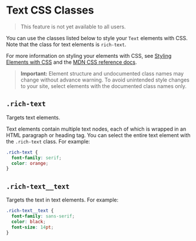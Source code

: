 <!-- This article was published using the Doc Push single-sourcing tool. Any changes to this article MUST be made in the source file. Find it at www.github.com/wix-private/velo-docs.-->

# Text CSS Classes

> This feature is not yet available to all users.

You can use the classes listed below to style your `Text` elements with CSS.
Note that the class for text elements is `rich-text`.

For more information on styling your elements with CSS, see
[Styling Elements with CSS]($w/styling-elements-with-css) and the
[MDN CSS reference docs](https://developer.mozilla.org/en-US/docs/Learn/CSS).

<blockquote class="important">

__Important:__
Element structure and undocumented class names
may change without advance warning.
To avoid unintended style changes to your site,
select elements with the documented class names only.

</blockquote>

## `.rich-text`

Targets text elements.

Text elements contain multiple text nodes,
each of which is wrapped in an HTML paragraph or heading tag.
You can select the entire text element with the `.rich-text` class.
For example:

```css
.rich-text {
  font-family: serif;
  color: orange;
}
```

## `.rich-text__text`

Targets the text in text elements.
For example:

```css
.rich-text__text {
  font-family: sans-serif;
  color: black;
  font-size: 14pt;
}
```
